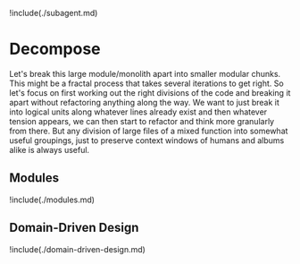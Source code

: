 !include(./subagent.md)

# Decompose

Let's break this large module/monolith apart into smaller modular chunks. This might be a fractal process that takes several iterations to get right. So let's focus on first working out the right divisions of the code and breaking it apart without refactoring anything along the way. We want to just break it into logical units along whatever lines already exist and then whatever tension appears, we can then start to refactor and think more granularly from there. But any division of large files of a mixed function into somewhat useful groupings, just to preserve context windows of humans and albums alike is always useful.

## Modules

!include(./modules.md)

## Domain-Driven Design

!include(./domain-driven-design.md)
